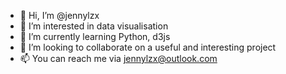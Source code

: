 - 👋 Hi, I’m @jennylzx
- 👀 I’m interested in data visualisation
- 🌱 I’m currently learning Python, d3js
- 💞️ I’m looking to collaborate on a useful and interesting project
- 📫 You can reach me via jennylzx@outlook.com

<!---
jennylzx/jennylzx is a ✨ special ✨ repository because its `README.md` (this file) appears on your GitHub profile.
You can click the Preview link to take a look at your changes.
--->

